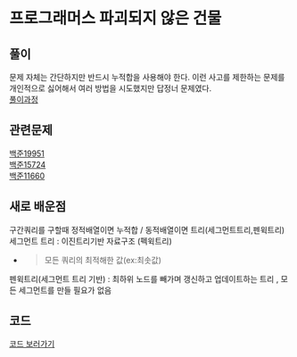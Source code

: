 # 프로그래머스 파괴되지 않은 건물
 

## 풀이
문제 자체는 간단하지만 반드시 누적합을 사용해야 한다. 이런 사고를 제한하는 문제를 개인적으로 싫어해서 여러 방법을 시도했지만 답정너 문제였다.
<br>
[풀이과정](https://tech.kakao.com/2022/01/14/2022-kakao-recruitment-round-1/#%EB%AC%B8%EC%A0%9C-6-%ED%8C%8C%EA%B4%B4%EB%90%98%EC%A7%80-%EC%95%8A%EC%9D%80-%EA%B1%B4%EB%AC%BC)



## 관련문제
[백준19951](https://www.acmicpc.net/problem/19951)<br>
[백준15724](https://www.acmicpc.net/problem/15724)<br>
[백준11660](https://www.acmicpc.net/problem/11660)<br>

## 새로 배운점
구간쿼리를 구할때 정적배열이면 누적합 / 동적배열이면 트리(세그먼트트리,펜윅트리)<br>
세그먼트 트리 : 이진트리기반 자료구조 (펙윅트리)
- > 모든 쿼리의 최적해한 값(ex:최솟값)

펜윅트리(세그먼트 트리 기반) : 최하위 노드를 빼가며 갱신하고 업데이트하는 트리 , 모든 세그먼트를 만들 필요가 없음  
                

## 코드
[코드 보러가기]()
